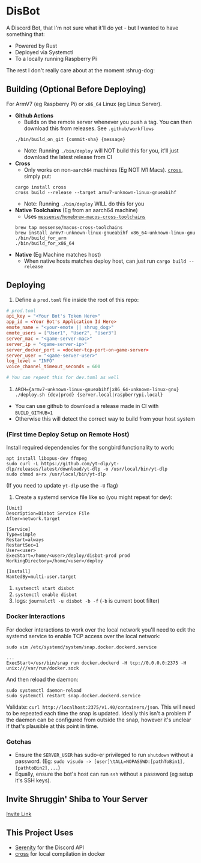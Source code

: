 # DisBot

A Discord Bot, that I'm not sure what it'll do yet - but I wanted to have something that:

- Powered by Rust
- Deployed via Systemctl 
- To a locally running Raspberry Pi

The rest I don't really care about at the moment :shrug-dog:

## Building (Optional Before Deploying)

For ArmV7 (eg Raspberry Pi) or `x86_64` Linux (eg Linux Server). 

- __Github Actions__
  - Builds on the remote server whenever you push a tag. You can then download this from releases. See `.github/workflows`
  ```
  ./bin/build_on_git {commit-sha} {message}
  ```
  - Note: Running `./bin/deploy` will NOT build this for you, it'll just download the latest release from CI
- __Cross__
  - Only works on non-`aarch64` machines (Eg NOT M1 Macs). [`cross`](https://github.com/rust-embedded/cross), simply put: 
  ```
  cargo install cross
  cross build --release --target armv7-unknown-linux-gnueabihf
  ```
  - Note: Running `./bin/deploy` WILL do this for you
- __Native Toolchains__ (Eg from an aarch64 machine)
  - Uses [`messense/homebrew-macos-cross-toolchains`](https://github.com/messense/homebrew-macos-cross-toolchains)
  ```
  brew tap messense/macos-cross-toolchains
  brew install armv7-unknown-linux-gnueabihf x86_64-unknown-linux-gnu
  ./bin/build_for_arm
  ./bin/build_for_x86_64
  ```
- __Native__ (Eg Machine matches host)
  - When native hosts matches deploy host, can just run `cargo build --release`

## Deploying
 
1. Define a `prod.toml` file inside the root of this repo:

```toml
# prod.toml
api_key = "<Your Bot's Token Here>"
app_id = <Your Bot's Application Id Here>
emote_name = "<your-emote || shrug_dog>"
emote_users = ["User1", "User2", "User3"]
server_mac = "<game-server-mac>"
server_ip = "<game-server-ip>"
server_docker_port = <docker-tcp-port-on-game-server>
server_user = "<game-server-user>"
log_level = "INFO"
voice_channel_timeout_seconds = 600

# You can repeat this for dev.toml as well
```

1. `ARCH={armv7-unknown-linux-gnueabihf|x86_64-unknown-linux-gnu} ./deploy.sh {dev|prod} {server.local|raspberrypi.local}`
  - You can use github to download a release made in CI with `BUILD_GITHUB=1`
  - Otherwise this will detect the correct way to build from your host system


### (First time Deploy Setup on Remote Host)

Install required dependencies for the songbird functionality to work:

```
apt install libopus-dev ffmpeg
sudo curl -L https://github.com/yt-dlp/yt-dlp/releases/latest/download/yt-dlp -o /usr/local/bin/yt-dlp
sudo chmod a+rx /usr/local/bin/yt-dlp
```

(If you need to update `yt-dlp` use the `-U` flag)

1. Create a systemd service file like so (you might repeat for dev):

```
[Unit]
Description=Disbot Service File
After=network.target

[Service]
Type=simple
Restart=always
RestartSec=1
User=<user>
ExecStart=/home/<user>/deploy/disbot-prod prod
WorkingDirectory=/home/<user>/deploy

[Install]
WantedBy=multi-user.target
```

1. `systemctl start disbot`
1. `systemctl enable disbot`
1. logs: `journalctl -u disbot -b -f` (`-b` is current boot filter)

### Docker interactions

For docker interactions to work over the local network you'll need to edit the systemd service to enable TCP access over the local network:

```
sudo vim /etc/systemd/system/snap.docker.dockerd.service

...
ExecStart=/usr/bin/snap run docker.dockerd -H tcp://0.0.0.0:2375 -H unix:///var/run/docker.sock
```

And then reload the daemon:

```
sudo systemctl daemon-reload
sudo systemctl restart snap.docker.dockerd.service
```

Validate: `curl http://localhost:2375/v1.40/containers/json`. This will need to be repeated each time the snap is updated. Ideally this isn't a problem if the daemon can be configured from outside the snap, however it's unclear if that's plausible at this point in time.

### Gotchas

- Ensure the `SERVER_USER` has sudo-er privileged to run `shutdown` without a password. (Eg: `sudo visudo -> [user]\tALL=NOPASSWD:[pathToBin1],[pathtoBin2],...`)
- Equally, ensure the bot's host can run `ssh` without a password (eg setup it's SSH keys).

## Invite Shruggin' Shiba to Your Server

[Invite Link](https://discord.com/api/oauth2/authorize?client_id=764937518570536990&permissions=545430961264&scope=bot%20applications.commands)

## This Project Uses

- [Serenity](https://github.com/serenity-rs/serenity) for the Discord API
- [cross](https://github.com/rust-embedded/cross) for local compilation in docker

